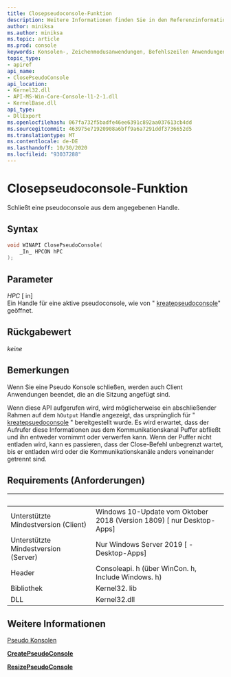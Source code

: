 ```yaml
---
title: Closepseudoconsole-Funktion
description: Weitere Informationen finden Sie in den Referenzinformationen zur closepseudoconsole-Funktion, die eine Pseudo Console aus dem angegebenen Handle schließt.
author: miniksa
ms.author: miniksa
ms.topic: article
ms.prod: console
keywords: Konsolen-, Zeichenmodusanwendungen, Befehlszeilen Anwendungen, Terminalanwendungen, Konsolen-API, Configuration Manager, pseudoconsole
topic_type:
- apiref
api_name:
- ClosePseudoConsole
api_location:
- Kernel32.dll
- API-MS-Win-Core-Console-l1-2-1.dll
- KernelBase.dll
api_type:
- DllExport
ms.openlocfilehash: 067fa732f5badfe46ee6391c892aa037613cb4dd
ms.sourcegitcommit: 463975e71920908a6bff9a6a7291ddf3736652d5
ms.translationtype: MT
ms.contentlocale: de-DE
ms.lasthandoff: 10/30/2020
ms.locfileid: "93037288"
---
```

# <a name="closepseudoconsole-function"></a>Closepseudoconsole-Funktion

Schließt eine pseudoconsole aus dem angegebenen Handle.

## <a name="syntax"></a>Syntax

```C
void WINAPI ClosePseudoConsole(
    _In_ HPCON hPC
);
```

## <a name="parameters"></a>Parameter

*HPC* \[ in\]  
Ein Handle für eine aktive pseudoconsole, wie von " [kreatepseudoconsole](createpseudoconsole.md)" geöffnet.

## <a name="return-value"></a>Rückgabewert

*keine*

## <a name="remarks"></a>Bemerkungen

Wenn Sie eine Pseudo Konsole schließen, werden auch Client Anwendungen beendet, die an die Sitzung angefügt sind.

Wenn diese API aufgerufen wird, wird möglicherweise ein abschließender Rahmen auf dem `hOutput` Handle angezeigt, das ursprünglich für " [kreatepsuedoconsole](createpseudoconsole.md) " bereitgestellt wurde. Es wird erwartet, dass der Aufrufer diese Informationen aus dem Kommunikationskanal Puffer abfließt und ihn entweder vornimmt oder verwerfen kann. Wenn der Puffer nicht entladen wird, kann es passieren, dass der Close-Befehl unbegrenzt wartet, bis er entladen wird oder die Kommunikationskanäle anders voneinander getrennt sind.

## <a name="requirements"></a>Requirements (Anforderungen)

| &nbsp; | &nbsp; |
|-|-|
| Unterstützte Mindestversion (Client) | Windows 10-Update vom Oktober 2018 (Version 1809) \[ nur Desktop-Apps\] |
| Unterstützte Mindestversion (Server) | Nur Windows Server 2019 \[ -Desktop-Apps\] |
| Header | Consoleapi. h (über WinCon. h, Include Windows. h) |
| Bibliothek | Kernel32. lib |
| DLL | Kernel32.dll |

## <a name="see-also"></a>Weitere Informationen

[Pseudo Konsolen](pseudoconsoles.md)

[**CreatePseudoConsole**](createpseudoconsole.md)

[**ResizePseudoConsole**](resizepseudoconsole.md)
